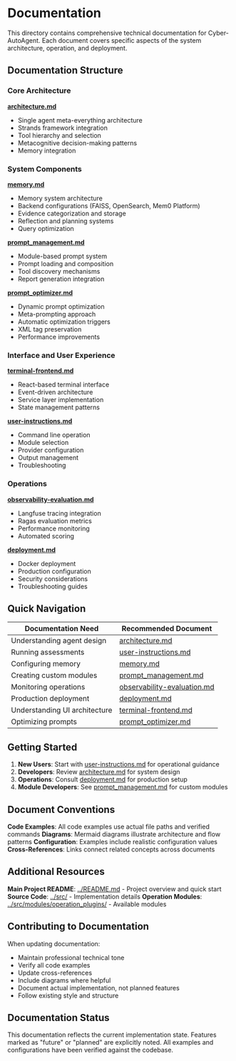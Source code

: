# Documentation

This directory contains comprehensive technical documentation for Cyber-AutoAgent. Each document covers specific aspects of the system architecture, operation, and deployment.

## Documentation Structure

### Core Architecture

**[architecture.md](architecture.md)**
- Single agent meta-everything architecture
- Strands framework integration
- Tool hierarchy and selection
- Metacognitive decision-making patterns
- Memory integration

### System Components

**[memory.md](memory.md)**
- Memory system architecture
- Backend configurations (FAISS, OpenSearch, Mem0 Platform)
- Evidence categorization and storage
- Reflection and planning systems
- Query optimization

**[prompt_management.md](prompt_management.md)**
- Module-based prompt system
- Prompt loading and composition
- Tool discovery mechanisms
- Report generation integration

**[prompt_optimizer.md](prompt_optimizer.md)**
- Dynamic prompt optimization
- Meta-prompting approach
- Automatic optimization triggers
- XML tag preservation
- Performance improvements

### Interface and User Experience

**[terminal-frontend.md](terminal-frontend.md)**
- React-based terminal interface
- Event-driven architecture
- Service layer implementation
- State management patterns

**[user-instructions.md](user-instructions.md)**
- Command line operation
- Module selection
- Provider configuration
- Output management
- Troubleshooting

### Operations

**[observability-evaluation.md](observability-evaluation.md)**
- Langfuse tracing integration
- Ragas evaluation metrics
- Performance monitoring
- Automated scoring

**[deployment.md](deployment.md)**
- Docker deployment
- Production configuration
- Security considerations
- Troubleshooting guides

## Quick Navigation

| Documentation Need | Recommended Document |
|-------------------|---------------------|
| Understanding agent design | [architecture.md](architecture.md) |
| Running assessments | [user-instructions.md](user-instructions.md) |
| Configuring memory | [memory.md](memory.md) |
| Creating custom modules | [prompt_management.md](prompt_management.md) |
| Monitoring operations | [observability-evaluation.md](observability-evaluation.md) |
| Production deployment | [deployment.md](deployment.md) |
| Understanding UI architecture | [terminal-frontend.md](terminal-frontend.md) |
| Optimizing prompts | [prompt_optimizer.md](prompt_optimizer.md) |

## Getting Started

1. **New Users**: Start with [user-instructions.md](user-instructions.md) for operational guidance
2. **Developers**: Review [architecture.md](architecture.md) for system design
3. **Operations**: Consult [deployment.md](deployment.md) for production setup
4. **Module Developers**: See [prompt_management.md](prompt_management.md) for custom modules

## Document Conventions

**Code Examples**: All code examples use actual file paths and verified commands
**Diagrams**: Mermaid diagrams illustrate architecture and flow patterns
**Configuration**: Examples include realistic configuration values
**Cross-References**: Links connect related concepts across documents

## Additional Resources

**Main Project README**: [../README.md](../README.md) - Project overview and quick start
**Source Code**: [../src/](../src/) - Implementation details
**Operation Modules**: [../src/modules/operation_plugins/](../src/modules/operation_plugins/) - Available modules

## Contributing to Documentation

When updating documentation:
- Maintain professional technical tone
- Verify all code examples
- Update cross-references
- Include diagrams where helpful
- Document actual implementation, not planned features
- Follow existing style and structure

## Documentation Status

This documentation reflects the current implementation state. Features marked as "future" or "planned" are explicitly noted. All examples and configurations have been verified against the codebase.